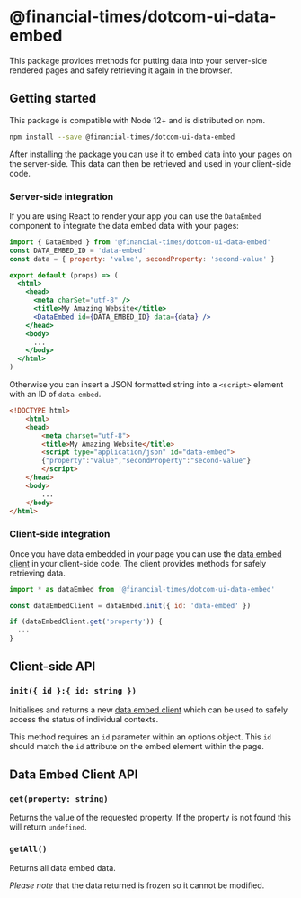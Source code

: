 # @financial-times/dotcom-ui-data-embed

This package provides methods for putting data into your server-side rendered pages and safely retrieving it again in the browser.

## Getting started

This package is compatible with Node 12+ and is distributed on npm.

```sh
npm install --save @financial-times/dotcom-ui-data-embed
```

After installing the package you can use it to embed data into your pages on the server-side. This data can then be retrieved and used in your client-side code.

### Server-side integration

If you are using React to render your app you can use the `DataEmbed` component to integrate the data embed data with your pages:

```jsx
import { DataEmbed } from '@financial-times/dotcom-ui-data-embed'
const DATA_EMBED_ID = 'data-embed'
const data = { property: 'value', secondProperty: 'second-value' }

export default (props) => (
  <html>
    <head>
      <meta charSet="utf-8" />
      <title>My Amazing Website</title>
      <DataEmbed id={DATA_EMBED_ID} data={data} />
    </head>
    <body>
      ...
    </body>
  </html>
)
```

Otherwise you can insert a JSON formatted string into a `<script>` element with an ID of `data-embed`.

```html
<!DOCTYPE html>
    <html>
    <head>
        <meta charset="utf-8">
        <title>My Amazing Website</title>
        <script type="application/json" id="data-embed">
        {"property":"value","secondProperty":"second-value"}
        </script>
    </head>
    <body>
        ...
    </body>
</html>
```

### Client-side integration

Once you have data embedded in your page you can use the [data embed client](#client-side-api) in your client-side code. The client provides methods for safely retrieving data.

```js
import * as dataEmbed from '@financial-times/dotcom-ui-data-embed'

const dataEmbedClient = dataEmbed.init({ id: 'data-embed' })

if (dataEmbedClient.get('property')) {
  ...
}
```

## Client-side API

### `init({ id }:{ id: string })`

Initialises and returns a new [data embed client](#data-embed-client-api) which can be used to safely access the status of individual contexts.

This method requires an `id` parameter within an options object.
This `id` should match the `id` attribute on the embed element within the page.

## Data Embed Client API

### `get(property: string)`

Returns the value of the requested property. If the property is not found this will return `undefined`.

### `getAll()`

Returns all data embed data.

_Please note_ that the data returned is frozen so it cannot be modified.
